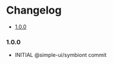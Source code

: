 <!-- START doctoc generated TOC please keep comment here to allow auto update -->
<!-- DON'T EDIT THIS SECTION, INSTEAD RE-RUN doctoc TO UPDATE -->
# Changelog

- [1.0.0](#100)

<!-- END doctoc generated TOC please keep comment here to allow auto update -->

### 1.0.0

- INITIAL @simple-ui/symbiont commit
